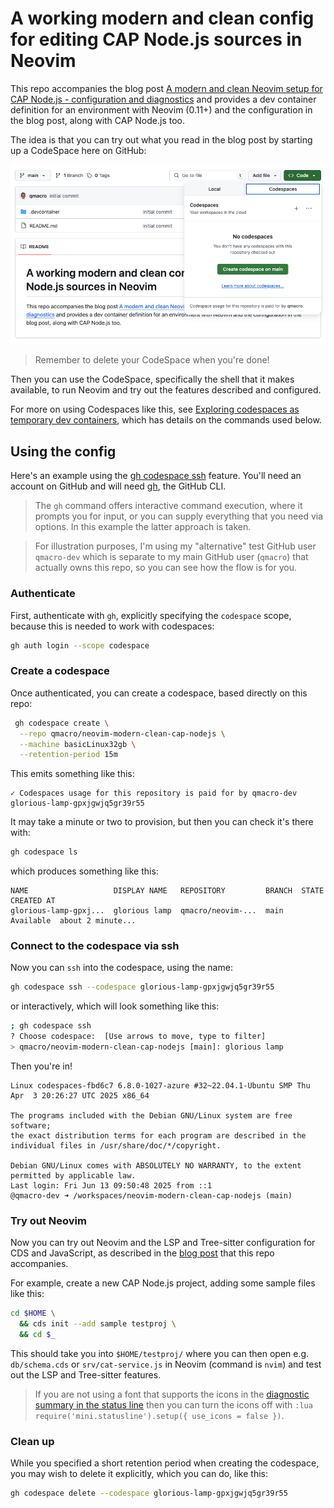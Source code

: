 # A working modern and clean config for editing CAP Node.js sources in Neovim

This repo accompanies the blog post [A modern and clean Neovim setup for CAP Node.js - configuration and diagnostics](https://qmacro.org/blog/posts/2025/06/10/a-modern-and-clean-neovim-setup-for-cap-node.js-configuration-and-diagnostics/) and provides a dev container definition for an environment with Neovim (0.11+) and the configuration in the blog post, along with CAP Node.js too.

The idea is that you can try out what you read in the blog post by starting up a CodeSpace here on GitHub:

![codespace startup](assets/create-codespace-on-main.png)

> Remember to delete your CodeSpace when you're done!

Then you can use the CodeSpace, specifically the shell that it makes available, to run Neovim and try out the features described and configured.

For more on using Codespaces like this, see [Exploring codespaces as temporary dev containers], which has details on the commands used below.

## Using the config

Here's an example using the [gh codespace ssh] feature. You'll need an account on GitHub and will need [gh], the GitHub CLI.

> The `gh` command offers interactive command execution, where it prompts you for input, or you can supply everything that you need via options. In this example the latter approach is taken.

> For illustration purposes, I'm using my "alternative" test GitHub user `qmacro-dev` which is separate to my main GitHub user (`qmacro`) that actually owns this repo, so you can see how the flow is for you.

### Authenticate

First, authenticate with `gh`, explicitly specifying the `codespace` scope, because this is needed to work with codespaces:

```bash
gh auth login --scope codespace
```

### Create a codespace

Once authenticated, you can create a codespace, based directly on this repo:

```bash
 gh codespace create \
  --repo qmacro/neovim-modern-clean-cap-nodejs \
  --machine basicLinux32gb \
  --retention-period 15m
```

This emits something like this:

```text
✓ Codespaces usage for this repository is paid for by qmacro-dev
glorious-lamp-gpxjgwjq5gr39r55
```

It may take a minute or two to provision, but then you can check it's there with:

```bash
gh codespace ls
```

which produces something like this:

```
NAME                   DISPLAY NAME   REPOSITORY         BRANCH  STATE      CREATED AT
glorious-lamp-gpxj...  glorious lamp  qmacro/neovim-...  main    Available  about 2 minute...
```

### Connect to the codespace via ssh

Now you can `ssh` into the codespace, using the name:

```bash
gh codespace ssh --codespace glorious-lamp-gpxjgwjq5gr39r55
```

or interactively, which will look something like this:

```bash
; gh codespace ssh
? Choose codespace:  [Use arrows to move, type to filter]
> qmacro/neovim-modern-clean-cap-nodejs [main]: glorious lamp
```

Then you're in!

```text
Linux codespaces-fbd6c7 6.8.0-1027-azure #32~22.04.1-Ubuntu SMP Thu Apr  3 20:26:27 UTC 2025 x86_64

The programs included with the Debian GNU/Linux system are free software;
the exact distribution terms for each program are described in the
individual files in /usr/share/doc/*/copyright.

Debian GNU/Linux comes with ABSOLUTELY NO WARRANTY, to the extent
permitted by applicable law.
Last login: Fri Jun 13 09:50:48 2025 from ::1
@qmacro-dev ➜ /workspaces/neovim-modern-clean-cap-nodejs (main)
```

### Try out Neovim

Now you can try out Neovim and the LSP and Tree-sitter configuration for CDS and JavaScript, as described in the [blog post] that this repo accompanies.

For example, create a new CAP Node.js project, adding some sample files like this:

```bash
cd $HOME \
  && cds init --add sample testproj \
  && cd $_
```

This should take you into `$HOME/testproj/` where you can then open e.g. `db/schema.cds` or `srv/cat-service.js` in Neovim (command is `nvim`) and test out the LSP and Tree-sitter features.

> If you are not using a font that supports the icons in the [diagnostic summary in the status line] then you can turn the icons off with `:lua require('mini.statusline').setup({ use_icons = false })`.

### Clean up

While you specified a short retention period when creating the codespace, you may wish to delete it explicitly, which you can do, like this:

```bash
gh codespace delete --codespace glorious-lamp-gpxjgwjq5gr39r55
```

[Exploring codespaces as temporary dev containers]: https://qmacro.org/blog/posts/2024/01/26/exploring-codespaces-as-temporary-dev-containers/
[gh codespace ssh]: https://cli.github.com/manual/gh_codespace_ssh
[gh]: https://github.com/cli/cli#installation
[blog post]: https://qmacro.org/blog/posts/2025/06/10/a-modern-and-clean-neovim-setup-for-cap-node.js-configuration-and-diagnostics/
[diagnostic summary in the status line]: https://qmacro.org/blog/posts/2025/06/10/a-modern-and-clean-neovim-setup-for-cap-node.js-configuration-and-diagnostics/#diagnostic-summary-in-the-statusline
